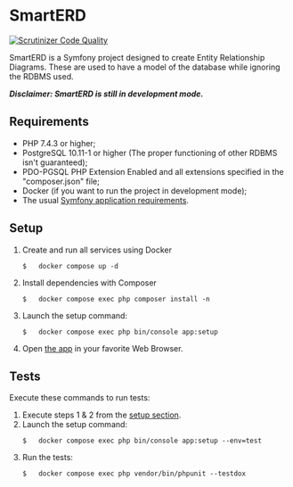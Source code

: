 # SmartERD
[![Scrutinizer Code Quality](https://scrutinizer-ci.com/g/Crovitche-1623/SmartERD/badges/quality-score.png?b=master)](https://scrutinizer-ci.com/g/Crovitche-1623/SmartERD/?branch=master)

SmartERD is a Symfony project designed to create Entity Relationship Diagrams. 
These are used to have a model of the database while ignoring the RDBMS used.

***Disclaimer: SmartERD is still in development mode.***

## Requirements
 * PHP 7.4.3 or higher;
 * PostgreSQL 10.11-1 or higher (The proper functioning of other RDBMS isn't 
   guaranteed);
 * PDO-PGSQL PHP Extension Enabled and all extensions specified in the 
   "composer.json" file;
 * Docker (if you want to run the project in development mode);
 * The usual [Symfony application requirements](https://symfony.com/doc/current/reference/requirements.html).
 
## Setup
 1. Create and run all services using Docker
    ```
    $   docker compose up -d
    ```
 2. Install dependencies with Composer
    ```
    $   docker compose exec php composer install -n
    ```
 3. Launch the setup command:
    ```
    $   docker compose exec php bin/console app:setup
    ```
 4. Open [the app](http://localhost:9000) in your favorite Web Browser.
 
## Tests
Execute these commands to run tests:
 1. Execute steps 1 & 2 from the [setup section](#Setup).
 2. Launch the setup command:
    ```
    $   docker compose exec php bin/console app:setup --env=test
    ```
 3. Run the tests:
    ```
    $   docker compose exec php vendor/bin/phpunit --testdox
    ```
